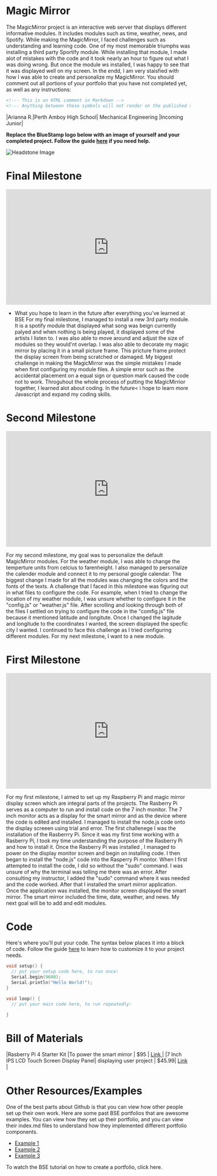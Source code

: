 # Magic Mirror
The MagicMirror project is an interactive web server that displays different informative modules. It includes modules such as time, weather, news, and Spotify. While making the MagicMirror, I faced challenges such as understanding and learning code. One of my most memorable triumphs was installing a third party Sportify module. While installing that module, I made alot of mistakes with the code and it took nearly an hour to figure out what I was doing wrong. But once the module ws installed, I was happy to see that it was displayed well on my screen. In the endd, I am very staisfied with how I was able to create and personalize my MagicMirror. 
You should comment out all portions of your portfolio that you have not completed yet, as well as any instructions:
```HTML 
<!--- This is an HTML comment in Markdown -->
<!--- Anything between these symbols will not render on the published site -->
```

|Arianna R.|Perth Amboy High School| Mechanical Engineering |Incoming Junior|


**Replace the BlueStamp logo below with an image of yourself and your completed project. Follow the guide [here](https://tomcam.github.io/least-github-pages/adding-images-github-pages-site.html) if you need help.**

![Headstone Image](logo.svg)
  
# Final Milestone

<iframe width="560" height="315" src="https://www.youtube.com/embed/F7M7imOVGug" title="YouTube video player" frameborder="0" allow="accelerometer; autoplay; clipboard-write; encrypted-media; gyroscope; picture-in-picture; web-share" allowfullscreen></iframe>

- What you hope to learn in the future after everything you've learned at BSE
For my final milestone, I managed to install a new 3rd party module. It is a spotify module that displayed what song was beign currently palyed and when nothing is being played, it displayed some of the artists I listen to. I was also able to move around and adjust the size of modules so they would'nt overlap. I was also able to decorate my magic mirror by placing it in a small picture frame. This pricture frame protect the display screen from being scratched or damaged.  My biggest challenge in making the MagicMirror was the simple mistakes I made when first configuring my module files. A simple error such as the accidental placement on a equal sign or question mark caused the code not to work. Throguhout the whole process of putting the MagicMirrior together, I learned alot about coding.  In the future< i hope to learn more Javascript and expand my coding skills. 


# Second Milestone

<iframe width="560" height="315" src="https://www.youtube.com/embed/4h7G-3ngXM0?si=G5eUt1Ua4bH6lT22" title="YouTube video player" frameborder="0" allow="accelerometer; autoplay; clipboard-write; encrypted-media; gyroscope; picture-in-picture; web-share" referrerpolicy="strict-origin-when-cross-origin" allowfullscreen></iframe>

For my second milestone, my goal was to personalize the default MagicMirror modules. For the weather module, I was able to change the temperture units from celcius to farenheight. I also managed to personalize the calender module and connect it to my personal google calendar. The biggest change I made for all the modules was changing the colors and the fonts of the texts.  A challenge that I faced in this milestone was figuring out in what files to configure the code. For example, when I tried to change the location of my weather module, I was unsure whether to configure it in the "config.js"  or "weather.js" file. After scrolling and looking through both of the files I settled on trying to configure the code in the "comfig.js" file because it mentioned latitude and longitute. Once I changed the lagitude and longitude to the coordinates I wanted, the screen displayed the specfic city I wanted. I continued to face this challenge as I tried configuring different modules. For my next milestone, I want to a new module. 

# First Milestone

<iframe width="560" height="315" src="https://www.youtube.com/embed/X0E-MRdgi2A?si=KZoD979rfcC-B87a" title="YouTube video player" frameborder="0" allow="accelerometer; autoplay; clipboard-write; encrypted-media; gyroscope; picture-in-picture; web-share" referrerpolicy="strict-origin-when-cross-origin" allowfullscreen></iframe>


For my first milestone, I aimed to set up  my Raspberry Pi and magic mirror display screen which are integral parts of the projects. The Rasberry Pi serves as a computer to run and install code on the 7 inch monitor. The 7 inch monitor acts as a display for the smart mirror and as the device where the code is edited and installed. I managed to install the node.js code onto the display screeen using trial and error. The first challenege I was the installation of the Rasberrry Pi. Since it was my first time working with a Rasberry Pi, I took my time understanding the purpose of the Rasberry Pi and how to install it. Once the Rasberry Pi  was installed , I managed to power on the display monitor screen and begin on installing code. I then began to install the "node.js" code into the Rasperry Pi montor. When I first attempted to install the code, I did so without the "sudo" command. I was unsure of why the terminal was telling me there was an error. After consulting my instructor, I added the "sudo" command where it was needed and the code worked. After that I installed the smart mirror application. Once the application was installed, the monitor screen displayed the smart mirror. The smart mirror included the time, date, weather, and news. My next goal will be to add and edit modules. 

# Code
Here's where you'll put your code. The syntax below places it into a block of code. Follow the guide [here]([url](https://www.markdownguide.org/extended-syntax/)) to learn how to customize it to your project needs. 

```c++
void setup() {
  // put your setup code here, to run once:
  Serial.begin(9600);
  Serial.println("Hello World!");
}

void loop() {
  // put your main code here, to run repeatedly:

}
```

# Bill of Materials

|Rasberry Pi 4 Starter Kit |To power the smart mirror | $95 | <a href="https://www.amazon.com/Arduino-A000066-ARDUINO-UNO-R3/dp/B008GRTSV6/"> Link </a> |
|7 Inch IPS LCD Touch Screen Display Panel| displaying user project | $45.99| <a href="https://www.amazon.com/Arduino-A000066-ARDUINO-UNO-R3/dp/B008GRTSV6/"> Link </a> |


# Other Resources/Examples
One of the best parts about Github is that you can view how other people set up their own work. Here are some past BSE portfolios that are awesome examples. You can view how they set up their portfolio, and you can view their index.md files to understand how they implemented different portfolio components.
- [Example 1](https://trashytuber.github.io/YimingJiaBlueStamp/)
- [Example 2](https://sviatil0.github.io/Sviatoslav_BSE/)
- [Example 3](https://arneshkumar.github.io/arneshbluestamp/)

To watch the BSE tutorial on how to create a portfolio, click here.

